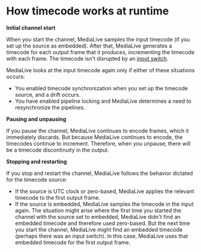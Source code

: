 # How timecode works at runtime<a name="timecode-runtime"></a>

**Initial channel start**

When you start the channel, MediaLive samples the input timecode \(if you set up the source as embedded\)\. After that, MediaLive generates a timecode for each output frame that it produces, incrementing the timecode with each frame\. The timecode isn't disrupted by an [input switch](scheduled-input-switching.md)\.

MediaLive looks at the input timecode again only if either of these situations occurs:
+ You enabled timecode synchronization when you set up the timecode source, and a drift occurs\.
+ You have enabled pipeline locking and MediaLive determines a need to resynchronize the pipelines\. 

**Pausing and unpausing**

If you pause the channel, MediaLive continues to encode frames, which it immediately discards\. But because MediaLive continues to encode, the timecodes continue to increment\. Therefore, when you unpause, there will be a timecode discontinuity in the output\.

**Stopping and restarting**

If you stop and restart the channel, MediaLive follows the behavior dictated for the timecode source:
+ If the source is UTC clock or zero\-based, MediaLive applies the relevant timecode to the first output frame\.
+ If the source is embedded, MediaLive samples the timecode in the input again\. The situation might arise where the first time you started the channel with the source set to embedded, MediaLive didn't find an embedded timecode and therefore used zero\-based\. But the next time you start the channel, MediaLive might find an embedded timecode \(perhaps there was an input switch\)\. In this case, MediaLive uses that embedded timecode for the first output frame\.